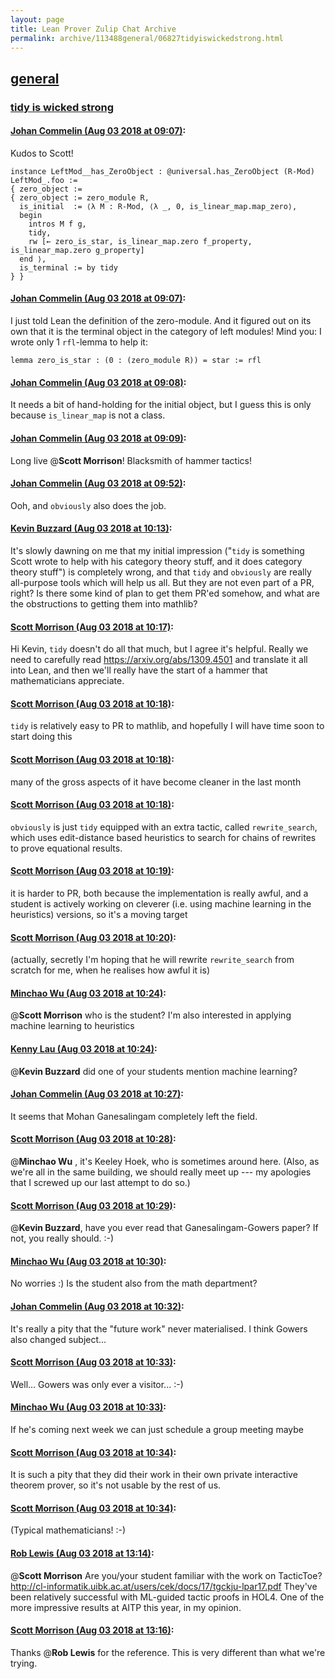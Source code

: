 ```yaml
---
layout: page
title: Lean Prover Zulip Chat Archive 
permalink: archive/113488general/06827tidyiswickedstrong.html
---
```


## [general](index.html)
### [tidy is wicked strong](06827tidyiswickedstrong.html)

#### [Johan Commelin (Aug 03 2018 at 09:07)](https://leanprover.zulipchat.com/#narrow/stream/113488-general/topic/tidy%20is%20wicked%20strong/near/130822631):
Kudos to Scott!
```lean
instance LeftMod__has_ZeroObject : @universal.has_ZeroObject (R-Mod) LeftMod_.foo :=
{ zero_object :=
{ zero_object := zero_module R,
  is_initial  := ⟨λ M : R-Mod, ⟨λ _, 0, is_linear_map.map_zero⟩,
  begin
    intros M f g,
    tidy,
    rw [← zero_is_star, is_linear_map.zero f_property, is_linear_map.zero g_property]
  end ⟩,
  is_terminal := by tidy
} }
```

#### [Johan Commelin (Aug 03 2018 at 09:07)](https://leanprover.zulipchat.com/#narrow/stream/113488-general/topic/tidy%20is%20wicked%20strong/near/130822638):
I just told Lean the definition of the zero-module. And it figured out on its own that it is the terminal object in the category of left modules!
Mind you: I wrote only 1 `rfl`-lemma to help it:
```lean
lemma zero_is_star : (0 : (zero_module R)) = star := rfl
```

#### [Johan Commelin (Aug 03 2018 at 09:08)](https://leanprover.zulipchat.com/#narrow/stream/113488-general/topic/tidy%20is%20wicked%20strong/near/130822683):
It needs a bit of hand-holding for the initial object, but I guess this is only because `is_linear_map` is not a class.

#### [Johan Commelin (Aug 03 2018 at 09:09)](https://leanprover.zulipchat.com/#narrow/stream/113488-general/topic/tidy%20is%20wicked%20strong/near/130822696):
Long live @**Scott Morrison**! Blacksmith of hammer tactics!

#### [Johan Commelin (Aug 03 2018 at 09:52)](https://leanprover.zulipchat.com/#narrow/stream/113488-general/topic/tidy%20is%20wicked%20strong/near/130824101):
Ooh, and `obviously` also does the job.

#### [Kevin Buzzard (Aug 03 2018 at 10:13)](https://leanprover.zulipchat.com/#narrow/stream/113488-general/topic/tidy%20is%20wicked%20strong/near/130824817):
It's slowly dawning on me that my initial impression ("`tidy` is something Scott wrote to help with his category theory stuff, and it does category theory stuff") is completely wrong, and that `tidy` and `obviously` are really all-purpose tools which will help us all. But they are not even part of a PR, right? Is there some kind of plan to get them PR'ed somehow, and what are the obstructions to getting them into mathlib?

#### [Scott Morrison (Aug 03 2018 at 10:17)](https://leanprover.zulipchat.com/#narrow/stream/113488-general/topic/tidy%20is%20wicked%20strong/near/130824972):
Hi Kevin, `tidy` doesn't do all that much, but I agree it's helpful. Really we need to carefully read <https://arxiv.org/abs/1309.4501> and translate it all into Lean, and then we'll really have the start of a hammer that mathematicians appreciate.

#### [Scott Morrison (Aug 03 2018 at 10:18)](https://leanprover.zulipchat.com/#narrow/stream/113488-general/topic/tidy%20is%20wicked%20strong/near/130825014):
`tidy` is relatively easy to PR to mathlib, and hopefully I will have time soon to start doing this

#### [Scott Morrison (Aug 03 2018 at 10:18)](https://leanprover.zulipchat.com/#narrow/stream/113488-general/topic/tidy%20is%20wicked%20strong/near/130825017):
many of the gross aspects of it have become cleaner in the last month

#### [Scott Morrison (Aug 03 2018 at 10:18)](https://leanprover.zulipchat.com/#narrow/stream/113488-general/topic/tidy%20is%20wicked%20strong/near/130825043):
`obviously` is just `tidy` equipped with an extra tactic, called `rewrite_search`, which uses edit-distance based heuristics to search for chains of rewrites to prove equational results.

#### [Scott Morrison (Aug 03 2018 at 10:19)](https://leanprover.zulipchat.com/#narrow/stream/113488-general/topic/tidy%20is%20wicked%20strong/near/130825061):
it is harder to PR, both because the implementation is really awful, and a student is actively working on cleverer (i.e. using machine learning in the heuristics) versions, so it's a moving target

#### [Scott Morrison (Aug 03 2018 at 10:20)](https://leanprover.zulipchat.com/#narrow/stream/113488-general/topic/tidy%20is%20wicked%20strong/near/130825112):
(actually, secretly I'm hoping that he will rewrite `rewrite_search` from scratch for me, when he realises how awful it is)

#### [Minchao Wu (Aug 03 2018 at 10:24)](https://leanprover.zulipchat.com/#narrow/stream/113488-general/topic/tidy%20is%20wicked%20strong/near/130825305):
@**Scott Morrison**  who is the student? I'm also interested in applying machine learning to heuristics

#### [Kenny Lau (Aug 03 2018 at 10:24)](https://leanprover.zulipchat.com/#narrow/stream/113488-general/topic/tidy%20is%20wicked%20strong/near/130825314):
@**Kevin Buzzard** did one of your students mention machine learning?

#### [Johan Commelin (Aug 03 2018 at 10:27)](https://leanprover.zulipchat.com/#narrow/stream/113488-general/topic/tidy%20is%20wicked%20strong/near/130825391):
It seems that Mohan Ganesalingam completely left the field.

#### [Scott Morrison (Aug 03 2018 at 10:28)](https://leanprover.zulipchat.com/#narrow/stream/113488-general/topic/tidy%20is%20wicked%20strong/near/130825447):
@**Minchao Wu** , it's Keeley Hoek, who is sometimes around here. (Also, as we're all in the same building, we should really meet up --- my apologies that I screwed up our last attempt to do so.)

#### [Scott Morrison (Aug 03 2018 at 10:29)](https://leanprover.zulipchat.com/#narrow/stream/113488-general/topic/tidy%20is%20wicked%20strong/near/130825465):
@**Kevin Buzzard**, have you ever read that Ganesalingam-Gowers paper? If not, you really should. :-)

#### [Minchao Wu (Aug 03 2018 at 10:30)](https://leanprover.zulipchat.com/#narrow/stream/113488-general/topic/tidy%20is%20wicked%20strong/near/130825523):
No worries :) Is the student also from the math department?

#### [Johan Commelin (Aug 03 2018 at 10:32)](https://leanprover.zulipchat.com/#narrow/stream/113488-general/topic/tidy%20is%20wicked%20strong/near/130825616):
It's really a pity that the "future work" never materialised. I think Gowers also changed subject...

#### [Scott Morrison (Aug 03 2018 at 10:33)](https://leanprover.zulipchat.com/#narrow/stream/113488-general/topic/tidy%20is%20wicked%20strong/near/130825624):
Well... Gowers was only ever a visitor... :-)

#### [Minchao Wu (Aug 03 2018 at 10:33)](https://leanprover.zulipchat.com/#narrow/stream/113488-general/topic/tidy%20is%20wicked%20strong/near/130825634):
If he's coming next week we can just schedule a group meeting maybe

#### [Scott Morrison (Aug 03 2018 at 10:34)](https://leanprover.zulipchat.com/#narrow/stream/113488-general/topic/tidy%20is%20wicked%20strong/near/130825682):
It is such a pity that they did their work in their own private interactive theorem prover, so it's not usable by the rest of us.

#### [Scott Morrison (Aug 03 2018 at 10:34)](https://leanprover.zulipchat.com/#narrow/stream/113488-general/topic/tidy%20is%20wicked%20strong/near/130825683):
(Typical mathematicians! :-)

#### [Rob Lewis (Aug 03 2018 at 13:14)](https://leanprover.zulipchat.com/#narrow/stream/113488-general/topic/tidy%20is%20wicked%20strong/near/130832892):
@**Scott Morrison** Are you/your student familiar with the work on TacticToe? http://cl-informatik.uibk.ac.at/users/cek/docs/17/tgckju-lpar17.pdf They've been relatively successful with ML-guided tactic proofs in HOL4. One of the more impressive results at AITP this year, in my opinion.

#### [Scott Morrison (Aug 03 2018 at 13:16)](https://leanprover.zulipchat.com/#narrow/stream/113488-general/topic/tidy%20is%20wicked%20strong/near/130832996):
Thanks @**Rob Lewis** for the reference. This is very different than what we're trying.

